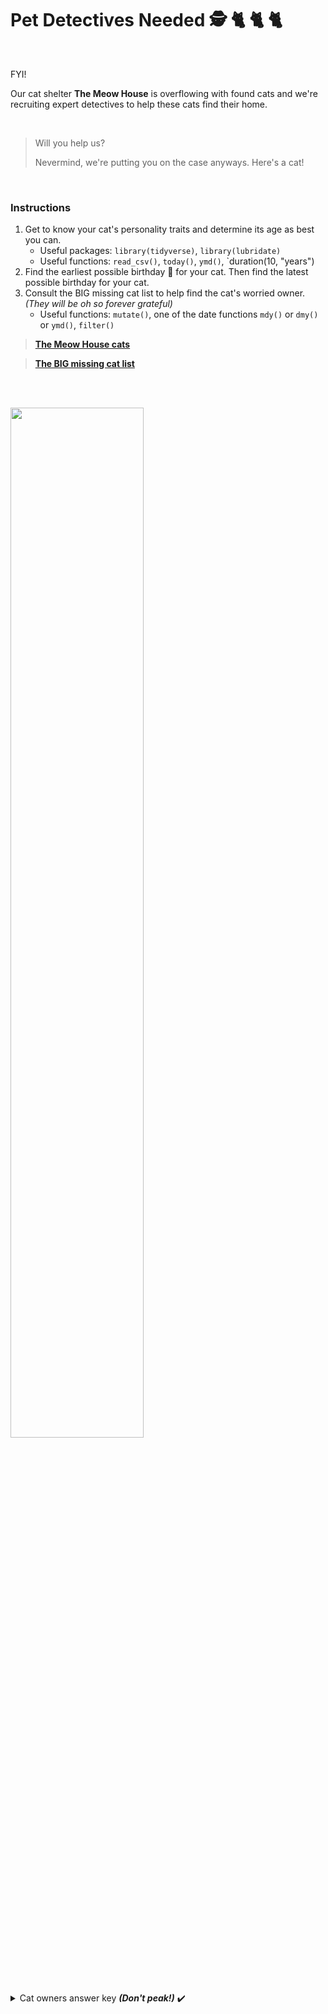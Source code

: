 # Pet Detectives Needed    :detective: :cat2: :cat2: :cat2:

<br>

FYI! 

Our cat shelter **The Meow House** is overflowing with found cats and we're recruiting expert detectives to help these cats find their home. 

<br>

>
> Will you help us? 
> 
> Nevermind, we're putting you on the case anyways. Here's a cat! 
>
 
<br>


### Instructions

1. Get to know your cat's personality traits and determine its age as best you can. 
    - Useful packages: `library(tidyverse)`, `library(lubridate)`
    - Useful functions: `read_csv()`, `today()`, `ymd()`, `duration(10, "years")
2. Find the earliest possible birthday 🍰 for your cat. Then find the latest possible birthday for your cat. 
4. Consult the BIG missing cat list to help find the cat's worried owner.
*(They will be oh so forever grateful)*
    - Useful functions: `mutate()`, one of the date functions `mdy()` or `dmy()` or `ymd()`, `filter()`


> [**The Meow House cats**]()

> [**The BIG missing cat list**]()


<br><br>


<img src="https://64.media.tumblr.com/23a153de959391e35617efd469312765/e48c703ee3ccbd16-96/s1280x1920/d3fb50b27b32c7f7f5807aad77a74e2a53bbf8f1.png" width="65%">

<br>

<details>
 <summary>  Cat owners answer key  <b><em>(Don't peak!)</em></b> ✔️</summary>
 
Cats 
 
</details>

<br>

